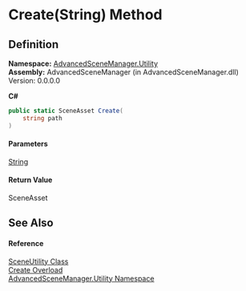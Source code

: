 # Create(String) Method

## Definition

**Namespace:** [AdvancedSceneManager.Utility](N_AdvancedSceneManager_Utility.md)\
**Assembly:** AdvancedSceneManager (in AdvancedSceneManager.dll) Version: 0.0.0.0

**C#**

```c#
public static SceneAsset Create(
	string path
)
```

#### Parameters

&#x20; [String](https://learn.microsoft.com/dotnet/api/system.string)&#x20;

#### Return Value

SceneAsset

## See Also

#### Reference

[SceneUtility Class](T_AdvancedSceneManager_Utility_SceneUtility.md)\
[Create Overload](Overload_AdvancedSceneManager_Utility_SceneUtility_Create.md)\
[AdvancedSceneManager.Utility Namespace](N_AdvancedSceneManager_Utility.md)
